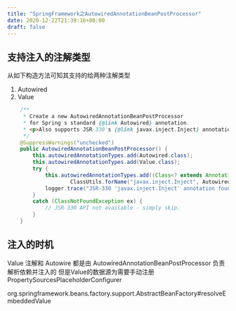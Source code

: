 ```yaml
---
title: "SpringFramework之AutowiredAnnotationBeanPostProcessor"
date: 2020-12-22T21:39:16+08:00
draft: false
---
```

## 支持注入的注解类型

从如下构造方法可知其支持的给两种注解类型
1. Autowired
2. Value

```java
	/**
	 * Create a new AutowiredAnnotationBeanPostProcessor
	 * for Spring's standard {@link Autowired} annotation.
	 * <p>Also supports JSR-330's {@link javax.inject.Inject} annotation, if available.
	 */
	@SuppressWarnings("unchecked")
	public AutowiredAnnotationBeanPostProcessor() {
		this.autowiredAnnotationTypes.add(Autowired.class);
		this.autowiredAnnotationTypes.add(Value.class);
		try {
			this.autowiredAnnotationTypes.add((Class<? extends Annotation>)
					ClassUtils.forName("javax.inject.Inject", AutowiredAnnotationBeanPostProcessor.class.getClassLoader()));
			logger.trace("JSR-330 'javax.inject.Inject' annotation found and supported for autowiring");
		}
		catch (ClassNotFoundException ex) {
			// JSR-330 API not available - simply skip.
		}
	}
```


## 注入的时机


Value 注解和 Autowire 都是由 AutowiredAnnotationBeanPostProcessor 负责解析依赖并注入的
但是Value的数据源为需要手动注册 PropertySourcesPlaceholderConfigurer

org.springframework.beans.factory.support.AbstractBeanFactory#resolveEmbeddedValue
